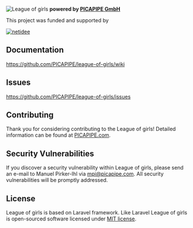 ![League of girls](https://www.league-of-girls.com/img/logos/logo-log.svg)
**powered by [PICAPIPE GmbH](https://picapipe.com)**

This project was funded and supported by 

[![netidee](https://www.netidee.at/themes/Netidee/images/netidee-logo-color.svg)](https://netidee.at)

## Documentation
https://github.com/PICAPIPE/league-of-girls/wiki

## Issues
https://github.com/PICAPIPE/league-of-girls/issues

## Contributing

Thank you for considering contributing to the League of girls! Detailed information can be found at [PICAPIPE.com](http://picapipe.com).

## Security Vulnerabilities

If you discover a security vulnerability within League of girls, please send an e-mail to Manuel Pirker-Ihl via [mpi@picapipe.com](mailto:mpi@picapipe.com). All security vulnerabilities will be promptly addressed.

## License

League of girls is based on Laravel framework. Like Laravel League of girls is open-sourced software licensed under [MIT license](https://opensource.org/licenses/MIT).
